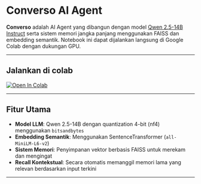 
# Converso AI Agent

**Converso** adalah AI Agent yang dibangun dengan model [Qwen 2.5-14B Instruct](https://huggingface.co/Qwen/Qwen2.5-14B-Instruct) serta sistem memori jangka panjang menggunakan FAISS dan embedding semantik. Notebook ini dapat dijalankan langsung di Google Colab dengan dukungan GPU.

---

## Jalankan di colab

[![Open In Colab](https://colab.research.google.com/assets/colab-badge.svg)](https://colab.research.google.com/github/CloneTerial/Converso-AI-Agent/blob/main/converso.ipynb)

---
## Fitur Utama

- **Model LLM**: Qwen 2.5-14B dengan quantization 4-bit (nf4) menggunakan `bitsandbytes`
- **Embedding Semantik**: Menggunakan SentenceTransformer (`all-MiniLM-L6-v2`)
- **Sistem Memori**: Penyimpanan vektor berbasis FAISS untuk merekam dan mengingat
- **Recall Kontekstual**: Secara otomatis memanggil memori lama yang relevan berdasarkan input terkini

---
